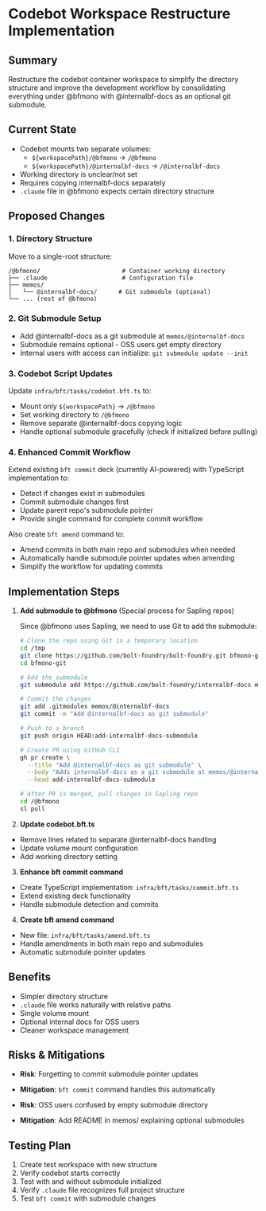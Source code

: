 # Codebot Workspace Restructure Implementation

## Summary

Restructure the codebot container workspace to simplify the directory structure
and improve the development workflow by consolidating everything under @bfmono
with @internalbf-docs as an optional git submodule.

## Current State

- Codebot mounts two separate volumes:
  - `${workspacePath}/@bfmono` → `/@bfmono`
  - `${workspacePath}/@internalbf-docs` → `/@internalbf-docs`
- Working directory is unclear/not set
- Requires copying internalbf-docs separately
- `.claude` file in @bfmono expects certain directory structure

## Proposed Changes

### 1. Directory Structure

Move to a single-root structure:

```
/@bfmono/                       # Container working directory
├── .claude                     # Configuration file
├── memos/
│   └── @internalbf-docs/      # Git submodule (optional)
└── ... (rest of @bfmono)
```

### 2. Git Submodule Setup

- Add @internalbf-docs as a git submodule at `memos/@internalbf-docs`
- Submodule remains optional - OSS users get empty directory
- Internal users with access can initialize: `git submodule update --init`

### 3. Codebot Script Updates

Update `infra/bft/tasks/codebot.bft.ts` to:

- Mount only `${workspacePath}` → `/@bfmono`
- Set working directory to `/@bfmono`
- Remove separate @internalbf-docs copying logic
- Handle optional submodule gracefully (check if initialized before pulling)

### 4. Enhanced Commit Workflow

Extend existing `bft commit` deck (currently AI-powered) with TypeScript
implementation to:

- Detect if changes exist in submodules
- Commit submodule changes first
- Update parent repo's submodule pointer
- Provide single command for complete commit workflow

Also create `bft amend` command to:

- Amend commits in both main repo and submodules when needed
- Automatically handle submodule pointer updates when amending
- Simplify the workflow for updating commits

## Implementation Steps

1. **Add submodule to @bfmono** (Special process for Sapling repos)

   Since @bfmono uses Sapling, we need to use Git to add the submodule:

   ```bash
   # Clone the repo using Git in a temporary location
   cd /tmp
   git clone https://github.com/bolt-foundry/bolt-foundry.git bfmono-git
   cd bfmono-git

   # Add the submodule
   git submodule add https://github.com/bolt-foundry/internalbf-docs memos/@internalbf-docs

   # Commit the changes
   git add .gitmodules memos/@internalbf-docs
   git commit -m "Add @internalbf-docs as git submodule"

   # Push to a branch
   git push origin HEAD:add-internalbf-docs-submodule

   # Create PR using GitHub CLI
   gh pr create \
     --title "Add @internalbf-docs as git submodule" \
     --body "Adds internalbf-docs as a git submodule at memos/@internalbf-docs. This is part of the codebot workspace restructure to consolidate everything under @bfmono. The submodule is optional - OSS users will get an empty directory. Internal users can initialize with: git submodule update --init. Related: #1729" \
     --head add-internalbf-docs-submodule

   # After PR is merged, pull changes in Sapling repo
   cd /@bfmono
   sl pull
   ```
2. **Update codebot.bft.ts**

- Remove lines related to separate @internalbf-docs handling
- Update volume mount configuration
- Add working directory setting

3. **Enhance bft commit command**

- Create TypeScript implementation: `infra/bft/tasks/commit.bft.ts`
- Extend existing deck functionality
- Handle submodule detection and commits

4. **Create bft amend command**

- New file: `infra/bft/tasks/amend.bft.ts`
- Handle amendments in both main repo and submodules
- Automatic submodule pointer updates

## Benefits

- Simpler directory structure
- `.claude` file works naturally with relative paths
- Single volume mount
- Optional internal docs for OSS users
- Cleaner workspace management

## Risks & Mitigations

- **Risk**: Forgetting to commit submodule pointer updates
- **Mitigation**: `bft commit` command handles this automatically

- **Risk**: OSS users confused by empty submodule directory
- **Mitigation**: Add README in memos/ explaining optional submodules

## Testing Plan

1. Create test workspace with new structure
2. Verify codebot starts correctly
3. Test with and without submodule initialized
4. Verify `.claude` file recognizes full project structure
5. Test `bft commit` with submodule changes
